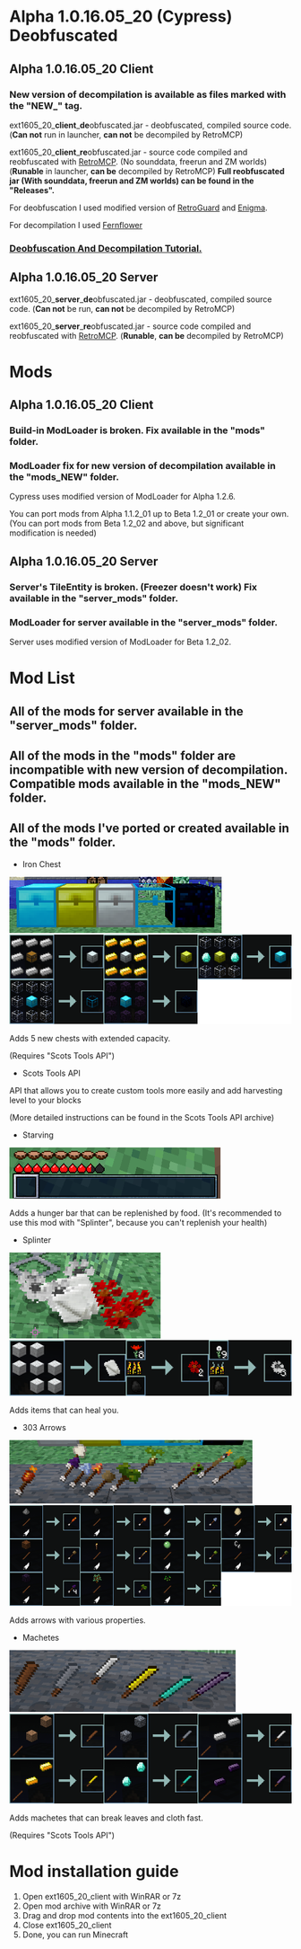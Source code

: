 # Alpha 1.0.16.05_20 (Cypress) Deobfuscated

## Alpha 1.0.16.05_20 Client

### New version of decompilation is available as files marked with the "NEW_" tag.

ext1605_20_**client**_**de**obfuscated.jar - deobfuscated, compiled source code. (**Can not** run in launcher, **can not** be decompiled by RetroMCP)

ext1605_20_**client**_**re**obfuscated.jar - source code compiled and reobfuscated with [RetroMCP](https://github.com/MCPHackers/RetroMCP-Java). (No sounddata, freerun and ZM worlds) (**Runable** in launcher, **can be** decompiled by RetroMCP)
**Full reobfuscated jar (With sounddata, freerun and ZM worlds) can be found in the "Releases".**

For deobfuscation I used modified version of [RetroGuard](https://github.com/FMG793/RetroGuard-Modded) and [Enigma](https://github.com/FabricMC/Enigma).

For decompilation I used [Fernflower](https://github.com/fesh0r/fernflower)

### [Deobfuscation And Decompilation Tutorial.](Decompilation_Tutorial.md)

## Alpha 1.0.16.05_20 Server

ext1605_20_**server**_**de**obfuscated.jar - deobfuscated, compiled source code. (**Can not** be run, **can not** be decompiled by RetroMCP)

ext1605_20_**server**_**re**obfuscated.jar - source code compiled and reobfuscated with [RetroMCP](https://github.com/MCPHackers/RetroMCP-Java). (**Runable**, **can be** decompiled by RetroMCP)

# Mods
## Alpha 1.0.16.05_20 Client
### Build-in ModLoader is broken. Fix available in the "mods" folder.
### ModLoader fix for new version of decompilation available in the "mods_NEW" folder.
Cypress uses modified version of ModLoader for Alpha 1.2.6.

You can port mods from Alpha 1.1.2_01 up to Beta 1.2_01 or create your own. (You can port mods from Beta 1.2_02 and above, but significant modification is needed)

## Alpha 1.0.16.05_20 Server
### Server's TileEntity is broken. (Freezer doesn't work) Fix available in the "server_mods" folder.
### ModLoader for server available in the "server_mods" folder.

Server uses modified version of ModLoader for Beta 1.2_02.

# Mod List
## All of the mods for server available in the "server_mods" folder.
## All of the mods in the "mods" folder are incompatible with new version of decompilation. Compatible mods available in the "mods_NEW" folder.
## All of the mods I've ported or created available in the "mods" folder.

- Iron Chest

![Iron Chest](/images/ironchest.png)
![Iron Chest Recipes](/images/ironchest_recipes.png)

Adds 5 new chests with extended capacity.

(Requires "Scots Tools API")

- Scots Tools API

API that allows you to create custom tools more easily and add harvesting level to your blocks

(More detailed instructions can be found in the Scots Tools API archive)

- Starving

![Starving](/images/Starving.png)

Adds a hunger bar that can be replenished by food.
(It's recommended to use this mod with "Splinter", because you can't replenish your health)

- Splinter

![Splinter](/images/Splinter.png)
![Splinter Recipes](/images/Splinter_recipes.png)

Adds items that can heal you.

- 303 Arrows

![Arrows](/images/arrows.png)
![Arrows Recipes](/images/arrows_recipes.png)

Adds arrows with various properties.

- Machetes

![Machetes](/images/machetes.png)
![Machetes Recipes](/images/machetes_recipes.png)

Adds machetes that can break leaves and cloth fast.

(Requires "Scots Tools API")

# Mod installation guide

1) Open ext1605_20_client with WinRAR or 7z
2) Open mod archive with WinRAR or 7z
3) Drag and drop mod contents into the ext1605_20_client
4) Close ext1605_20_client
5) Done, you can run Minecraft
